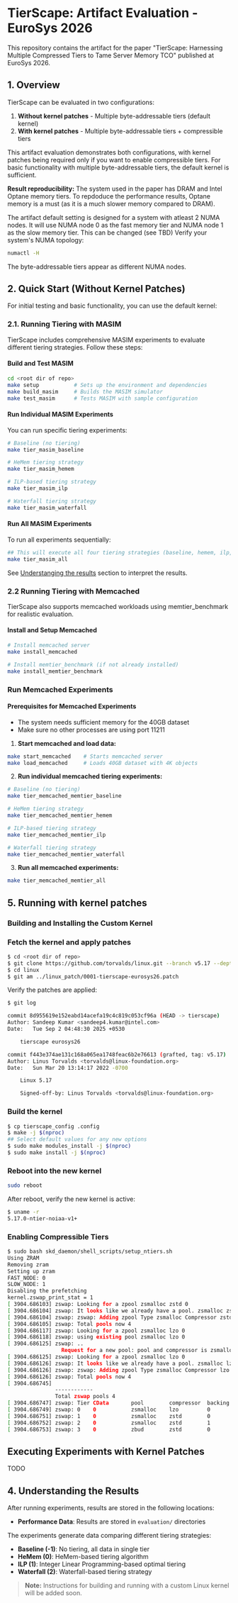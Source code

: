 # TierScape: Artifact Evaluation - EuroSys 2026

This repository contains the artifact for the paper "TierScape: Harnessing Multiple Compressed Tiers to Tame Server Memory TCO" published at EuroSys 2026.

<!-- define a counter that gets incremented with use -->


## 1. Overview

TierScape can be evaluated in two configurations:
1. **Without kernel patches** - Multiple byte-addressable tiers (default kernel)
2. **With kernel patches** - Multiple byte-addressable tiers + compressible tiers

This artifact evaluation demonstrates both configurations, with kernel patches being required only if you want to enable compressible tiers. 
For basic functionality with multiple byte-addressable tiers, the default kernel is sufficient.

**Result reproducibility:** The system used in the paper has DRAM and Intel Optane memory tiers. To repdoduce the performance results, Optane memory is a must (as it is a much slower memory compared to DRAM).

The artifact default setting is designed for a system with atleast 2 NUMA nodes. It will use NUMA node 0 as the fast memory tier and NUMA node 1 as the slow memory tier. This can be changed (see TBD)
Verify your system's NUMA topology:
```bash
numactl -H
```
The byte-addressable tiers appear as different NUMA nodes.

## 2. Quick Start (Without Kernel Patches)

For initial testing and basic functionality, you can use the default kernel:

### 2.1. Running Tiering with MASIM

TierScape includes comprehensive MASIM experiments to evaluate different tiering strategies. Follow these steps:

#### Build and Test MASIM
```bash
cd <root dir of repo>
make setup           # Sets up the environment and dependencies
make build_masim     # Builds the MASIM simulator
make test_masim      # Tests MASIM with sample configuration
```

#### Run Individual MASIM Experiments
You can run specific tiering experiments:

```bash
# Baseline (no tiering)
make tier_masim_baseline

# HeMem tiering strategy
make tier_masim_hemem

# ILP-based tiering strategy
make tier_masim_ilp

# Waterfall tiering strategy
make tier_masim_waterfall
```

#### Run All MASIM Experiments
To run all experiments sequentially:
```bash
## This will execute all four tiering strategies (baseline, hemem, ilp, waterfall) in sequence.
make tier_masim_all
```

See [Understanging the results](#3-understanding-the-results) section to interpret the results.

### 2.2 Running Tiering with Memcached

TierScape also supports memcached workloads using memtier_benchmark for realistic evaluation.

#### Install and Setup Memcached
```bash
# Install memcached server
make install_memcached

# Install memtier_benchmark (if not already installed)
make install_memtier_benchmark
```

### Run Memcached Experiments

#### Prerequisites for Memcached Experiments
- The system needs sufficient memory for the 40GB dataset
- Make sure no other processes are using port 11211

1. **Start memcached and load data:**
```bash
make start_memcached    # Starts memcached server
make load_memcached     # Loads 40GB dataset with 4K objects
```

2. **Run individual memcached tiering experiments:**
```bash
# Baseline (no tiering)
make tier_memcached_memtier_baseline

# HeMem tiering strategy
make tier_memcached_memtier_hemem

# ILP-based tiering strategy
make tier_memcached_memtier_ilp

# Waterfall tiering strategy
make tier_memcached_memtier_waterfall
```

3. **Run all memcached experiments:**
```bash
make tier_memcached_memtier_all
```


## 5. Running with kernel patches

### Building and Installing the Custom Kernel


### Fetch the kernel and apply patches

```bash
$ cd <root dir of repo>
$ git clone https://github.com/torvalds/linux.git --branch v5.17 --depth 1
$ cd linux
$ git am ../linux_patch/0001-tierscape-eurosys26.patch
```


Verify the patches are applied:

```bash
$ git log

commit 8d955619e152eabd14acefa19c4c819c053cf96a (HEAD -> tierscape)
Author: Sandeep Kumar <sandeep4.kumar@intel.com>
Date:   Tue Sep 2 04:48:30 2025 +0530

    tierscape eurosys26

commit f443e374ae131c168a065ea1748feac6b2e76613 (grafted, tag: v5.17)
Author: Linus Torvalds <torvalds@linux-foundation.org>
Date:   Sun Mar 20 13:14:17 2022 -0700

    Linux 5.17

    Signed-off-by: Linus Torvalds <torvalds@linux-foundation.org>

```

### Build the kernel
```bash
$ cp tierscape_config .config
$ make -j $(nproc)
## Select default values for any new options
$ sudo make modules_install -j $(nproc)
$ sudo make install -j $(nproc)
```
### Reboot into the new kernel
```bash
sudo reboot
```
After reboot, verify the new kernel is active:
```bash
$ uname -r
5.17.0-ntier-noiaa-v1+
```

### Enabling Compressible Tiers

```bash
$ sudo bash skd_daemon/shell_scripts/setup_ntiers.sh
Using ZRAM
Removing zram
Setting up zram
FAST_NODE: 0
SLOW_NODE: 1
Disabling the prefetching
kernel.zswap_print_stat = 1
[ 3904.686103] zswap: Looking for a zpool zsmalloc zstd 0
[ 3904.686104] zswap: It looks like we already have a pool. zsmalloc zstd 0
[ 3904.686104] zswap: zswap: Adding zpool Type zsmalloc Compressor zstd BS 0
[ 3904.686105] zswap: Total pools now 4
[ 3904.686117] zswap: Looking for a zpool zsmalloc lzo 0
[ 3904.686118] zswap: using existing pool zsmalloc lzo 0
[ 3904.686125] zswap: ..
                 Request for a new pool: pool and compressor is zsmalloc lzo backing store value is 0
[ 3904.686125] zswap: Looking for a zpool zsmalloc lzo 0
[ 3904.686126] zswap: It looks like we already have a pool. zsmalloc lzo 0
[ 3904.686126] zswap: zswap: Adding zpool Type zsmalloc Compressor lzo BS 0
[ 3904.686126] zswap: Total pools now 4
[ 3904.686745]
               ------------
               Total zswap pools 4
[ 3904.686747] zswap: Tier CData       pool        compressor  backing     Pages       isCPUComp   Faults
[ 3904.686749] zswap: 0    0           zsmalloc    lzo         0           0           true        0
[ 3904.686751] zswap: 1    0           zsmalloc    zstd        0           0           true        0
[ 3904.686752] zswap: 2    0           zsmalloc    zstd        1           0           true        0
[ 3904.686753] zswap: 3    0           zbud        zstd        0           0           true        0


```

## Executing Experiments with Kernel Patches
TODO

## 4. Understanding the Results
After running experiments, results are stored in the following locations:
- **Performance Data**: Results are stored in `evaluation/` directories

The experiments generate data comparing different tiering strategies:
- **Baseline (-1)**: No tiering, all data in single tier
- **HeMem (0)**: HeMem-based tiering algorithm
- **ILP (1)**: Integer Linear Programming-based optimal tiering
- **Waterfall (2)**: Waterfall-based tiering strategy

> **Note:** Instructions for building and running with a custom Linux kernel will be added soon.



